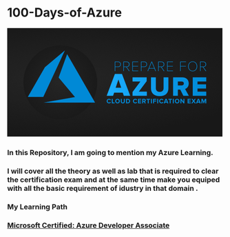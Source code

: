 # **100-Days-of-Azure**
<img src="Image/certification.png" width="500">

### In this Repository, I am going to mention my Azure Learning.

### I will cover all the theory as well as lab that is required to clear the certification exam and at the same time make you equiped with all the basic requirement of idustry in that domain .

### **My Learning Path**

### [Microsoft Certified: Azure Developer Associate](Microsoft_Certified_Azure_Developer_Associate)








